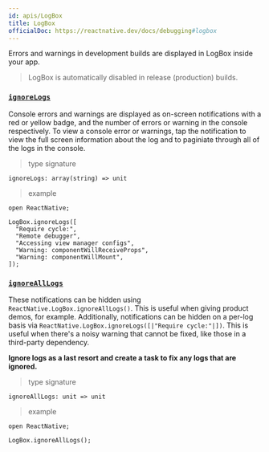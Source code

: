 ```yaml
---
id: apis/LogBox
title: LogBox
officialDoc: https://reactnative.dev/docs/debugging#logbox
---
```


Errors and warnings in development builds are displayed in LogBox inside your app.

> LogBox is automatically disabled in release (production) builds.

### [`ignoreLogs`](https://reactnative.dev/docs/debugging#console-errors-and-warnings)


Console errors and warnings are displayed as on-screen notifications with a red or yellow badge, and the number of errors or warning in the console respectively. To view a console error or warnings, tap the notification to view the full screen information about the log and to paginiate through all of the logs in the console.

> type signature

```reason
ignoreLogs: array(string) => unit
```

> example

```reason
open ReactNative;

LogBox.ignoreLogs([
  "Require cycle:",
  "Remote debugger",
  "Accessing view manager configs",
  "Warning: componentWillReceiveProps",
  "Warning: componentWillMount",
]);
```

### [`ignoreAllLogs`](https://reactnative.dev/docs/debugging#console-errors-and-warnings)

These notifications can be hidden using `ReactNative.LogBox.ignoreAllLogs()`. This is useful when giving product demos, for example. Additionally, notifications can be hidden on a per-log basis via `ReactNative.LogBox.ignoreLogs([|"Require cycle:"|])`. This is useful when there's a noisy warning that cannot be fixed, like those in a third-party dependency.

**Ignore logs as a last resort and create a task to fix any logs that are ignored.**

> type signature

```reason
ignoreAllLogs: unit => unit
```

> example

```reason
open ReactNative;

LogBox.ignoreAllLogs();
```
